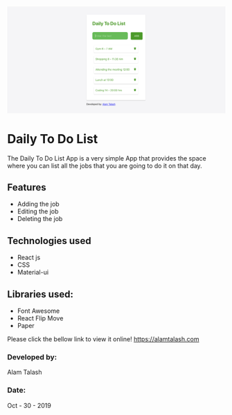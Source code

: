 <img src="screenshot.png" width=700 >

# Daily To Do List

The Daily To Do List App is a very simple App that provides the space where you can list all the jobs that you are going to do it on that day. 

## Features
* Adding the job
* Editing the job
* Deleting the job

## Technologies used
* React js
* CSS
* Material-ui

## Libraries used:
* Font Awesome
* React Flip Move
* Paper

Please click the bellow link to view it online!
https://alamtalash.com

### Developed by:
Alam Talash

### Date: 
Oct - 30 - 2019

